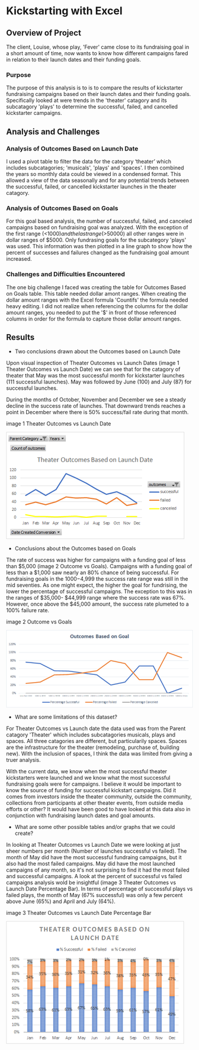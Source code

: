 # Kickstarting with Excel

## Overview of Project

The client, Louise, whose play, 'Fever' came close to its fundraising goal in a short amount of time, now wants to know how different campaigns fared in relation to their launch dates and their funding goals.

### Purpose

The purpose of this analysis is to is to compare the results of kickstarter fundraising campaigns based on their launch dates and their funding goals. Specifically looked at were trends in the 'theater' catagory and its subcatagory 'plays' to determine the successful, failed, and cancelled kickstarter campaigns.


## Analysis and Challenges

### Analysis of Outcomes Based on Launch Date

I used a pivot table to filter the data for the category ‘theater’ which includes subcatagories; 'musicals', 'plays' and 'spaces'. I then combined the years so monthly data could be viewed in a condensed format. This allowed a view of the data seasonally and for any potential trends between the successful, failed, or cancelled kickstarter launches in the theater catagory.

### Analysis of Outcomes Based on Goals

For this goal based analysis, the number of successful, failed, and canceled campaigns based on fundraising goal was analyzed. With the exception of the first range (<$1000) and the last range (>$50000) all other ranges were in dollar ranges of $5000. Only fundrasing goals for the subcategory 'plays' was used. This information was then plotted in a line graph to show how the percent of successes and failures changed as the fundraising goal amount increased.

### Challenges and Difficulties Encountered

The one big challenge I faced was creating the table for Outcomes Based on Goals table. This table needed dollar amont ranges. When creating the dollar amount ranges with the Excel formula 'Countifs' the formula needed heavy editing. I did not realize when referencing the columns for the dollar amount ranges, you needed to put the '$' in front of those referenced columns in order for the formula to capture those dollar amount ranges.

## Results
- Two conclusions drawn about the Outcomes based on Launch Date

Upon visual inspection of Theater Outcomes vs Launch Dates (image 1 Theater Outcomes vs Launch Date) we can see that for the catagory of theater that May was the most successful month for kickstarter launches (111 successful launches). May was followed by June (100) and July (87) for successful launches. 

During the months of October, November and December we see a steady decline in the success rate of launches. That downward trends reaches a point in December where there is 50% success/fail rate during that month.
   
image 1 Theater Outcomes vs Launch Date

![Theater Outcomes_vs_Launch](Resources/Theater_Outcoms_vs_Launch.png)

- Conclusions about the Outcomes based on Goals

The rate of success was higher for campaigns with a funding goal of less than $5,000 (image 2 Outcome vs Goals). Campaigns with a funding goal of less than a $1,000 saw nearly an 80% chance of being successful. For fundraising goals in the $1000-$4,999 the success rate range was still in the mid seventies. As one might expect, the higher the goal for fundrising, the lower the percentage of successful campaigns. The exception to this was in the ranges of $35,000- $44,999 range where the success rate was 67%. However, once above the $45,000 amount, the success rate plumeted to a 100% failure rate.

image 2 Outcome vs Goals

![Outcome_vs_Goals](Resources/Outcome_vs_Goals.png)

- What are some limitations of this dataset?

For Theater Outcomes vs Launch date the data used was from the Parent catagory 'Theater' which includes subcatagories musicals, plays and spaces. All three catagories are different, but particularily spaces. Spaces are the infrastructure for the theater (remodeling, purchase of, building new). With the inclusion of spaces, I think the data was limited from giving a truer analysis.

With the current data, we know when the most successful theater kickstarters were launched and we know what the most successful fundraising goals were for campaigns. I believe it would be important to know the source of funding for successful kickstart campaigns. Did it comes from investors inside the theater community, outside the community, collections from participants at other theater events, from outside media efforts or other? It would have been good to have looked at this data also in conjunction with fundraising launch dates and goal amounts.

- What are some other possible tables and/or graphs that we could create?

In looking at Theater Outcomes vs Launch Date we were looking at just sheer numbers per month (Number of launches successful vs failed). The month of May did have the most successful fundraing campaigns, but it also had the most failed campaigns. May did have the most launched campaigns of any month, so it's not surprising to find it had the most failed and successful campaigns. A look at the percent of successful vs failed campaigns analysis wold be insightful (image 3 Theater Outcomes vs Launch Date Percentage Bar). In terms of percentage of successful plays vs failed plays, the month of May (67% successful) was only a few percent above June (65%) and April and July (64%).

image 3 Theater Outcomes vs Launch Date Percentage Bar

![Resources/Theater_Outcomes_vs_Launch_Bar.png](Resources/Theater_Outcomes_vs_Launch_Bar.png)
